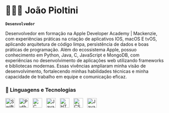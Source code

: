 # 👩🏻‍💻 João Pioltini

**`Desenvolvedor`**

Desenvolvedor em formação na Apple Developer Academy | Mackenzie, com experiências práticas na criação de aplicativos IOS, macOS E tvOS, aplicando arquitetura de código limpa, persistência de dados e boas práticas de programação.
Além do ecossistema Apple, possuo conhecimento em Python, Java, C, JavaScript e MongoDB, com experiências no desenvolvimento de aplicações web utilizando frameworks e bibliotecas modernas. Essas vivências ampliaram minha visão de desenvolvimento, fortalecendo minhas habilidades técnicas e minha capacidade de trabalho em equipe e comunicação eficaz.


### 🤖 Linguagens e Tecnologias

<img 
    align="left" 
    alt="Swift"
    title="Swift" 
    width="30px" 
    style="padding-right: 10px;" 
    src= "https://www.svgrepo.com/show/374112/swift.svg"
/>
<img 
    align="left" 
    alt="Python" 
    title="Python"
    width="30px" 
    style="padding-right: 10px;" 
    src="https://cdn.jsdelivr.net/gh/devicons/devicon@latest/icons/python/python-original.svg" 
/>
<img 
    align="left" 
    alt="C" 
    title="C"
    width="30px" 
    style="padding-right: 10px;" 
    src= "https://img.icons8.com/?size=100&id=40670&format=png&color=000000"
/>
<img 
    align="left" 
    alt="Java" 
    title="Java"
    width="30px" 
    style="padding-right: 10px;" 
    src= "https://www.svgrepo.com/show/452234/java.svg"
/>
<img 
    align="left" 
    alt="HTML"
    title="HTML" 
    width="30px" 
    style="padding-right: 10px;" 
    src="https://cdn.jsdelivr.net/gh/devicons/devicon@latest/icons/html5/html5-original.svg" 
/>
<img 
    align="left" 
    alt="CSS" 
    title="CSS"
    width="30px" 
    style="padding-right: 10px;" 
    src="https://cdn.jsdelivr.net/gh/devicons/devicon@latest/icons/css3/css3-original.svg" 
/>
<img 
    align="left" 
    alt="JavaScript" 
    title="JavaScript"
    width="30px" 
    style="padding-right: 10px;" 
    src="https://cdn.jsdelivr.net/gh/devicons/devicon@latest/icons/javascript/javascript-original.svg" 
/>

<br/>
<br/>





